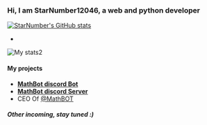 ### Hi, I am StarNumber12046, a web and python developer

[![StarNumber's GitHub stats](https://github-readme-stats.vercel.app/api?username=starnumber12046a)](https://github.com/anuraghazra/github-readme-stats)

-

![My stats2](https://github-readme-stats.vercel.app/api?username=starnumber12046&theme=tokyonight)

#### My projects
- [**MathBot discord Bot**](https://discord.com/oauth2/authorize?client_id=769968401594449920&permissions=182272&scope=bot)
- [**MathBot discord Server**](https://discord.gg/TXSmRAeTC3)
- CEO Of [@MathBOT](https://github.com/MathBOTdiscord/)
 ##### Other incoming, stay tuned :)
